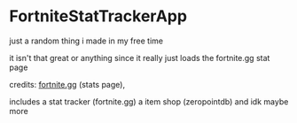# FortniteStatTrackerApp
just a random thing i made in my free time

it isn't that great or anything since it really just loads the fortnite.gg stat page

credits: [fortnite.gg](https://fortnite.gg) (stats page),

includes a stat tracker (fortnite.gg) a item shop (zeropointdb) and idk maybe more
